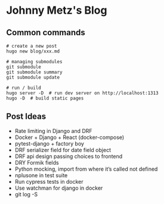 # Johnny Metz's Blog

## Common commands

```
# create a new post
hugo new blog/xxx.md

# managing submodules
git submodule
git submodule summary
git submodule update

# run / build
hugo server -D  # run dev server on http://localhost:1313
hugo -D  # build static pages
```

## Post Ideas

- Rate limiting in Django and DRF
- Docker + Django + React (docker-compose)
- pytest-django + factory boy
- DRF serializer field for date field object
- DRF api design passing choices to frontend
- DRY Formik fields
- Python mocking, import from where it’s called not defined
- nplusone in test suite
- Run cypress tests in docker
- Use watchman for django in docker
- git log -S
